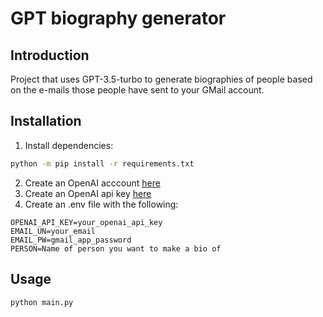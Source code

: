 # GPT biography generator

## Introduction

Project that uses GPT-3.5-turbo to generate biographies of people based on the e-mails those people have sent to your GMail account.

## Installation

1. Install dependencies:
```bash
python -m pip install -r requirements.txt
```
2. Create an OpenAI acccount [here](chat.openai.com/auth/login)
3. Create an OpenAI api key [here](https://beta.openai.com/account/api-keys)
4. Create an .env file with the following:
```
OPENAI_API_KEY=your_openai_api_key
EMAIL_UN=your_email
EMAIL_PW=gmail_app_password
PERSON=Name of person you want to make a bio of
```

## Usage
```bash
python main.py
```
